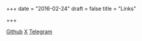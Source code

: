 +++
date = "2016-02-24"
draft = false
title = "Links"

+++

[Github](https://github.com/okdas)
[X](https://x.com/kDasme)
[Telegram](https://t.me/okdas)
